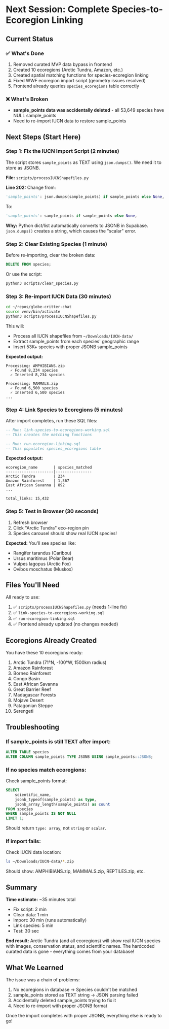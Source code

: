 # Next Session: Complete Species-to-Ecoregion Linking

## Current Status

### ✅ What's Done
1. Removed curated MVP data bypass in frontend
2. Created 10 ecoregions (Arctic Tundra, Amazon, etc.)
3. Created spatial matching functions for species-ecoregion linking
4. Fixed WWF ecoregion import script (geometry issues resolved)
5. Frontend already queries `species_ecoregions` table correctly

### ❌ What's Broken
- **sample_points data was accidentally deleted** - all 53,649 species have NULL sample_points
- Need to re-import IUCN data to restore sample_points

## Next Steps (Start Here)

### Step 1: Fix the IUCN Import Script (2 minutes)

The script stores `sample_points` as TEXT using `json.dumps()`. We need it to store as JSONB.

**File:** `scripts/processIUCNShapefiles.py`

**Line 202:** Change from:
```python
'sample_points': json.dumps(sample_points) if sample_points else None,
```

To:
```python
'sample_points': sample_points if sample_points else None,
```

**Why:** Python dict/list automatically converts to JSONB in Supabase. `json.dumps()` creates a string, which causes the "scalar" error.

### Step 2: Clear Existing Species (1 minute)

Before re-importing, clear the broken data:

```sql
DELETE FROM species;
```

Or use the script:
```bash
python3 scripts/clear_species.py
```

### Step 3: Re-import IUCN Data (30 minutes)

```bash
cd ~/repos/globe-critter-chat
source venv/bin/activate
python3 scripts/processIUCNShapefiles.py
```

This will:
- Process all IUCN shapefiles from `~/Downloads/IUCN-data/`
- Extract sample_points from each species' geographic range
- Insert 53K+ species with proper JSONB sample_points

**Expected output:**
```
Processing: AMPHIBIANS.zip
  ✓ Found 8,234 species
  ✓ Inserted 8,234 species

Processing: MAMMALS.zip
  ✓ Found 6,500 species
  ✓ Inserted 6,500 species
...
```

### Step 4: Link Species to Ecoregions (5 minutes)

After import completes, run these SQL files:

```sql
-- Run: link-species-to-ecoregions-working.sql
-- This creates the matching functions

-- Run: run-ecoregion-linking.sql
-- This populates species_ecoregions table
```

**Expected output:**
```
ecoregion_name       | species_matched
---------------------|----------------
Arctic Tundra        | 234
Amazon Rainforest    | 1,567
East African Savanna | 892
...

total_links: 15,432
```

### Step 5: Test in Browser (30 seconds)

1. Refresh browser
2. Click "Arctic Tundra" eco-region pin
3. Species carousel should show real IUCN species!

**Expected:** You'll see species like:
- Rangifer tarandus (Caribou)
- Ursus maritimus (Polar Bear)
- Vulpes lagopus (Arctic Fox)
- Ovibos moschatus (Muskox)

## Files You'll Need

All ready to use:
1. ✅ `scripts/processIUCNShapefiles.py` (needs 1-line fix)
2. ✅ `link-species-to-ecoregions-working.sql`
3. ✅ `run-ecoregion-linking.sql`
4. ✅ Frontend already updated (no changes needed)

## Ecoregions Already Created

You have these 10 ecoregions ready:
1. Arctic Tundra (71°N, -100°W, 1500km radius)
2. Amazon Rainforest
3. Borneo Rainforest
4. Congo Basin
5. East African Savanna
6. Great Barrier Reef
7. Madagascar Forests
8. Mojave Desert
9. Patagonian Steppe
10. Serengeti

## Troubleshooting

### If sample_points is still TEXT after import:
```sql
ALTER TABLE species
ALTER COLUMN sample_points TYPE JSONB USING sample_points::JSONB;
```

### If no species match ecoregions:
Check sample_points format:
```sql
SELECT
    scientific_name,
    jsonb_typeof(sample_points) as type,
    jsonb_array_length(sample_points) as count
FROM species
WHERE sample_points IS NOT NULL
LIMIT 1;
```

Should return `type: array`, not `string` or `scalar`.

### If import fails:
Check IUCN data location:
```bash
ls ~/Downloads/IUCN-data/*.zip
```

Should show: AMPHIBIANS.zip, MAMMALS.zip, REPTILES.zip, etc.

## Summary

**Time estimate:** ~35 minutes total
- Fix script: 2 min
- Clear data: 1 min
- Import: 30 min (runs automatically)
- Link species: 5 min
- Test: 30 sec

**End result:** Arctic Tundra (and all ecoregions) will show real IUCN species with images, conservation status, and scientific names. The hardcoded curated data is gone - everything comes from your database!

## What We Learned

The issue was a chain of problems:
1. No ecoregions in database → Species couldn't be matched
2. sample_points stored as TEXT string → JSON parsing failed
3. Accidentally deleted sample_points trying to fix it
4. Need to re-import with proper JSONB format

Once the import completes with proper JSONB, everything else is ready to go!
